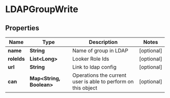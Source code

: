 # LDAPGroupWrite

## Properties
Name | Type | Description | Notes
------------ | ------------- | ------------- | -------------
**name** | **String** | Name of group in LDAP |  [optional]
**roleIds** | **List&lt;Long&gt;** | Looker Role Ids |  [optional]
**url** | **String** | Link to ldap config |  [optional]
**can** | **Map&lt;String, Boolean&gt;** | Operations the current user is able to perform on this object |  [optional]
